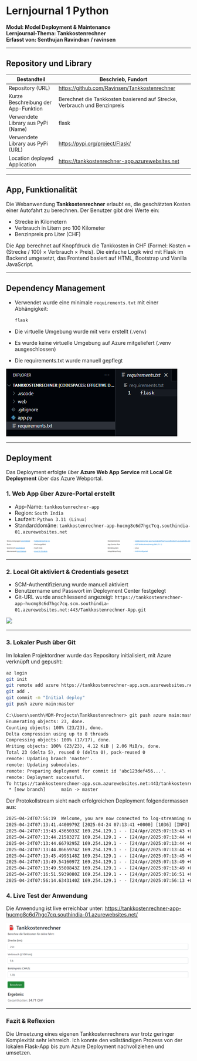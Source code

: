 # Lernjournal 1 Python  
**Modul: Model Deployment & Maintenance**  
**Lernjournal-Thema: Tankkostenrechner**  
**Erfasst von: Senthujan Ravindran / ravinsen**

---

## Repository und Library

| Bestandteil | Beschrieb, Fundort |
|-------------|------------------------------------------------------------|
| Repository (URL) | https://github.com/Ravinsen/Tankkostenrechner |
| Kurze Beschreibung der App-Funktion | Berechnet die Tankkosten basierend auf Strecke, Verbrauch und Benzinpreis |
| Verwendete Library aus PyPi (Name) | flask |
| Verwendete Library aus PyPi (URL) | https://pypi.org/project/Flask/ |
| Location deployed Application | https://tankkostenrechner-app.azurewebsites.net |

---

## App, Funktionalität

Die Webanwendung **Tankkostenrechner** erlaubt es, die geschätzten Kosten einer Autofahrt zu berechnen. Der Benutzer gibt drei Werte ein:

- Strecke in Kilometern
- Verbrauch in Litern pro 100 Kilometer
- Benzinpreis pro Liter (CHF)

Die App berechnet auf Knopfdruck die Tankkosten in CHF (Formel: Kosten = (Strecke / 100) × Verbrauch × Preis). Die einfache Logik wird mit Flask im Backend umgesetzt, das Frontend basiert auf HTML, Bootstrap und Vanilla JavaScript.

---

## Dependency Management

- Verwendet wurde eine minimale `requirements.txt` mit einer Abhängigkeit:
  
  ```txt
  flask
  ```

- Die virtuelle Umgebung wurde mit venv erstellt (.venv)
- Es wurde keine virtuelle Umgebung auf Azure mitgeliefert (.venv ausgeschlossen)
- Die requirements.txt wurde manuell gepflegt

<img src="https://github.com/Ravinsen/-MDM-Lernjournal/blob/main/lernjournal1-python/images/requirements_txt.png?raw=true" alt="Requirements" style="max-width: 100%; height: auto;">

---

  ## Deployment

Das Deployment erfolgte über **Azure Web App Service** mit **Local Git Deployment** über das Azure Webportal.



### 1. Web App über Azure-Portal erstellt

- App-Name: `tankkostenrechner-app`
- Region: `South India`
- Laufzeit: `Python 3.11 (Linux)`
- Standarddomäne: `tankkostenrechner-app-hucmg8c6d7hgc7cq.southindia-01.azurewebsites.net`

<img src="https://github.com/Ravinsen/-MDM-Lernjournal/blob/main/lernjournal1-python/images/Tankkostenrechner-App_Azure.png?raw=true" alt="Azure App Übersicht" style="max-width: 100%; height: auto;">

---

### 2. Local Git aktiviert & Credentials gesetzt

- SCM-Authentifizierung wurde manuell aktiviert
- Benutzername und Passwort im Deployment Center festgelegt
- Git-URL wurde anschliessend angezeigt: `https://tankkostenrechner-app-hucmg8c6d7hgc7cq.scm.southindia-01.azurewebsites.net:443/Tankkostenrechner-App.git`

<img src="https://github.com/user-attachments/assets/86e44c13-29be-4ea1-bd2f-659898ebb660" style="max-width: 100%; height: auto;">

---

### 3. Lokaler Push über Git

Im lokalen Projektordner wurde das Repository initialisiert, mit Azure verknüpft und gepusht:

```bash
az login
git init
git remote add azure https://tankkostenrechner-app.scm.azurewebsites.net/tankkostenrechner-app.git
git add .
git commit -m "Initial deploy"
git push azure main:master
```

```txt
C:\Users\senth\MDM-Projects\Tankkostenrechner> git push azure main:master
Enumerating objects: 23, done.
Counting objects: 100% (23/23), done.
Delta compression using up to 8 threads
Compressing objects: 100% (17/17), done.
Writing objects: 100% (23/23), 4.12 KiB | 2.06 MiB/s, done.
Total 23 (delta 5), reused 0 (delta 0), pack-reused 0
remote: Updating branch 'master'.
remote: Updating submodules.
remote: Preparing deployment for commit id 'abc123def456...'.
remote: Deployment successful.
To https://tankkostenrechner-app.scm.azurewebsites.net:443/tankkostenrechner-app.git
 * [new branch]      main -> master
```
Der Protokollstream sieht nach erfolgreichen Deployment folgendermassen aus:
```txt
2025-04-24T07:56:19  Welcome, you are now connected to log-streaming service.Starting Log Tail -n 10 of existing logs ----/appsvctmp/volatile/logs/runtime/container.log
2025-04-24T07:13:41.4400979Z [2025-04-24 07:13:41 +0000] [1036] [INFO] Booting worker with pid: 1036
2025-04-24T07:13:43.4365033Z 169.254.129.1 - - [24/Apr/2025:07:13:43 +0000] "GET /robots933456.txt HTTP/1.1" 404 207 "-" "HealthCheck/1.0"
2025-04-24T07:13:44.2158327Z 169.254.129.1 - - [24/Apr/2025:07:13:44 +0000] "GET /robots933456.txt HTTP/1.1" 404 207 "-" "HealthCheck/1.0"
2025-04-24T07:13:44.6679295Z 169.254.129.1 - - [24/Apr/2025:07:13:44 +0000] "GET / HTTP/1.1" 200 0 "https://sandbox-1.reactblade.portal.azure.net/" "Mozilla/5.0 (Windows NT 10.0; Win64; x64) AppleWebKit/537.36 (KHTML, like Gecko) Chrome/135.0.0.0 Safari/537.36 Edg/135.0.0.0"
2025-04-24T07:13:44.8665974Z 169.254.129.1 - - [24/Apr/2025:07:13:44 +0000] "GET /script.js HTTP/1.1" 200 0 "https://tankkostenrechner-app-hucmg8c6d7hgc7cq.southindia-01.azurewebsites.net/" "Mozilla/5.0 (Windows NT 10.0; Win64; x64) AppleWebKit/537.36 (KHTML, like Gecko) Chrome/135.0.0.0 Safari/537.36 Edg/135.0.0.0"
2025-04-24T07:13:45.4995148Z 169.254.129.1 - - [24/Apr/2025:07:13:45 +0000] "GET /favicon.ico HTTP/1.1" 404 207 "https://tankkostenrechner-app-hucmg8c6d7hgc7cq.southindia-01.azurewebsites.net/" "Mozilla/5.0 (Windows NT 10.0; Win64; x64) AppleWebKit/537.36 (KHTML, like Gecko) Chrome/135.0.0.0 Safari/537.36 Edg/135.0.0.0"
2025-04-24T07:13:49.5416097Z 169.254.129.1 - - [24/Apr/2025:07:13:49 +0000] "GET / HTTP/1.1" 200 0 "-" "ReadyForRequest/1.0 (LocalCache)"
2025-04-24T07:13:49.5500843Z 169.254.129.1 - - [24/Apr/2025:07:13:49 +0000] "GET / HTTP/1.1" 200 0 "-" "ReadyForRequest/1.0 (AppInit)"
2025-04-24T07:16:51.5939080Z 169.254.129.1 - - [24/Apr/2025:07:16:51 +0000] "POST /calculate HTTP/1.1" 200 17 "https://tankkostenrechner-app-hucmg8c6d7hgc7cq.southindia-01.azurewebsites.net/" "Mozilla/5.0 (Windows NT 10.0; Win64; x64) AppleWebKit/537.36 (KHTML, like Gecko) Chrome/135.0.0.0 Safari/537.36 Edg/135.0.0.0"
2025-04-24T07:56:14.6343140Z 169.254.129.1 - - [24/Apr/2025:07:56:13 +0000] "GET /admin/host/status HTTP/1.1" 404 207 "-" "Mozilla/5.0 (Windows NT 10.0; Win64; x64) AppleWebKit/537.36 (KHTML, like Gecko) Chrome/135.0.0.0 Safari/537.36 Edg/135.0.0.0"Ending Log Tail of existing logs ---Starting Live Log Stream ---
```

### 4. Live Test der Anwendung

Die Anwendung ist live erreichbar unter:
https://tankkostenrechner-app-hucmg8c6d7hgc7cq.southindia-01.azurewebsites.net/

<img src="https://github.com/Ravinsen/-MDM-Lernjournal/blob/main/lernjournal1-python/images/Tankkostenrechner_Frontend.png?raw=true" alt="Web UI" style="max-width: 100%; height: auto;">

---

### Fazit & Reflexion

Die Umsetzung eines eigenen Tankkostenrechners war trotz geringer Komplexität sehr lehrreich. Ich konnte den vollständigen Prozess von der lokalen Flask-App bis zum Azure Deployment nachvollziehen und umsetzen.

